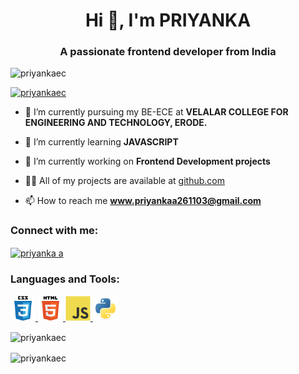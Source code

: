 <h1 align="center">Hi 👋, I'm PRIYANKA</h1>
<h3 align="center">A passionate frontend developer from India</h3>

<p align="left"> <img src="https://komarev.com/ghpvc/?username=priyankaec&label=Profile%20views&color=0e75b6&style=flat" alt="priyankaec" /> </p>

<p align="left"> <a href="https://github.com/ryo-ma/github-profile-trophy"><img src="https://github-profile-trophy.vercel.app/?username=priyankaec" alt="priyankaec" /></a> </p>

- 🔭 I’m currently pursuing my BE-ECE at **VELALAR COLLEGE FOR ENGINEERING AND TECHNOLOGY, ERODE.**

- 🌱 I’m currently learning **JAVASCRIPT**

- 👯 I’m currently working on **Frontend Development projects**

- 👨‍💻 All of my projects are available at [github.com](github.com)

- 📫 How to reach me **www.priyankaa261103@gmail.com**

<h3 align="left">Connect with me:</h3>
<p align="left">
<a href="https://linkedin.com/in/priyanka a" target="blank"><img align="center" src="https://raw.githubusercontent.com/rahuldkjain/github-profile-readme-generator/master/src/images/icons/Social/linked-in-alt.svg" alt="priyanka a" height="30" width="40" /></a>
</p>

<h3 align="left">Languages and Tools:</h3>
<p align="left"> <a href="https://www.w3schools.com/css/" target="_blank" rel="noreferrer"> <img src="https://raw.githubusercontent.com/devicons/devicon/master/icons/css3/css3-original-wordmark.svg" alt="css3" width="40" height="40"/> </a> <a href="https://www.w3.org/html/" target="_blank" rel="noreferrer"> <img src="https://raw.githubusercontent.com/devicons/devicon/master/icons/html5/html5-original-wordmark.svg" alt="html5" width="40" height="40"/> </a> <a href="https://developer.mozilla.org/en-US/docs/Web/JavaScript" target="_blank" rel="noreferrer"> <img src="https://raw.githubusercontent.com/devicons/devicon/master/icons/javascript/javascript-original.svg" alt="javascript" width="40" height="40"/> </a> <a href="https://www.python.org" target="_blank" rel="noreferrer"> <img src="https://raw.githubusercontent.com/devicons/devicon/master/icons/python/python-original.svg" alt="python" width="40" height="40"/> </a> </p>

<p><img align="center" src="https://github-readme-stats.vercel.app/api/top-langs?username=priyankaec&show_icons=true&locale=en&layout=compact" alt="priyankaec" /></p>

<p><img align="center" src="https://github-readme-streak-stats.herokuapp.com/?user=priyankaec&" alt="priyankaec" /></p>

